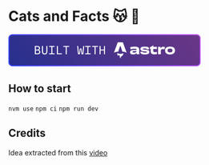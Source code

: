 # Cats and Facts 😽 📖

[![Built with Astro](./public/astro.svg)](https://astro.build)

## How to start

`nvm use`
`npm ci`
`npm run dev`

## Credits

Idea extracted from this [video](https://www.youtube.com/watch?v=Sko0-qSRRfU)
